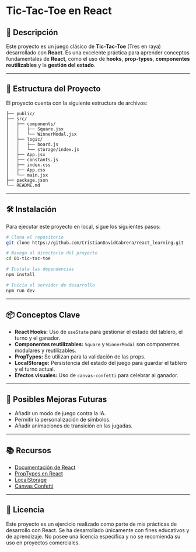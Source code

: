 # Tic-Tac-Toe en React

## 🎲 Descripción
Este proyecto es un juego clásico de **Tic-Tac-Toe** (Tres en raya) desarrollado con **React**. Es una excelente práctica para aprender conceptos fundamentales de **React**, como el uso de **hooks**, **prop-types**, **componentes reutilizables** y la **gestión del estado**.

---

## 📁 Estructura del Proyecto
El proyecto cuenta con la siguiente estructura de archivos:

```
├── public/
├── src/
│   ├── components/
│   │   ├── Square.jsx
│   │   └── WinnerModal.jsx
│   ├── logic/
│   │   ├── board.js
│   │   └── storage/index.js
│   ├── App.jsx
│   ├── constants.js
│   ├── index.css
│   ├── App.css
│   └── main.jsx
├── package.json
└── README.md
```

---

## 🛠️ Instalación
Para ejecutar este proyecto en local, sigue los siguientes pasos:

```bash
# Clona el repositorio
git clone https://github.com/CristianDavidCabrera/react_learning.git

# Navega al directorio del proyecto
cd 01-tic-tac-toe

# Instala las dependencias
npm install

# Inicia el servidor de desarrollo
npm run dev
```

---

## 📦 Conceptos Clave
- **React Hooks:** Uso de `useState` para gestionar el estado del tablero, el turno y el ganador.
- **Componentes reutilizables:** `Square` y `WinnerModal` son componentes modulares y reutilizables.
- **PropTypes:** Se utilizan para la validación de las props.
- **LocalStorage:** Persistencia del estado del juego para guardar el tablero y el turno actual.
- **Efectos visuales:** Uso de `canvas-confetti` para celebrar al ganador.

---

## 🚧 Posibles Mejoras Futuras
- Añadir un modo de juego contra la IA.
- Permitir la personalización de símbolos.
- Añadir animaciones de transición en las jugadas.

---

## 📚 Recursos
- [Documentación de React](https://react.dev)
- [PropTypes en React](https://es.reactjs.org/docs/typechecking-with-proptypes.html)
- [LocalStorage](https://developer.mozilla.org/es/docs/Web/API/Window/localStorage)
- [Canvas Confetti](https://www.npmjs.com/package/canvas-confetti)

---

## 📝 Licencia
Este proyecto es un ejercicio realizado como parte de mis prácticas de desarrollo con React. Se ha desarrollado únicamente con fines educativos y de aprendizaje. No posee una licencia específica y no se recomienda su uso en proyectos comerciales.


